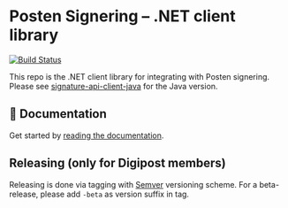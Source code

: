 # Posten Signering – .NET client library
[![Build Status](https://travis-ci.org/digipost/signature-api-client-dotnet.svg?branch=master)](https://travis-ci.org/digipost/signature-api-client-dotnet)

This repo is the .NET client library for integrating with Posten signering. Please see [signature-api-client-java](https://github.com/digipost/signature-api-client-java) for the Java version.

## 📕 Documentation

Get started by [reading the documentation](http://signering-docs.rtfd.io/).

## Releasing (only for Digipost members)

Releasing is done via tagging with [Semver](http://semver.org) versioning scheme. For a beta-release, please add `-beta` as version suffix in tag.



